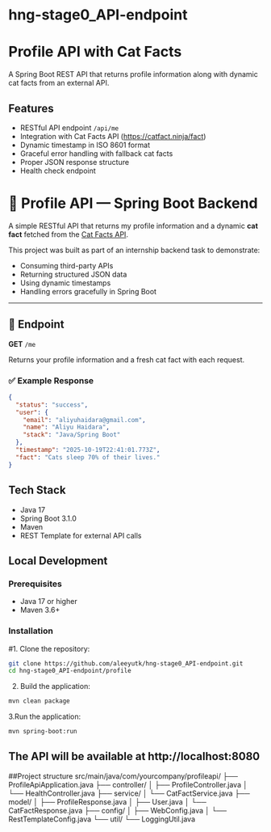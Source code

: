 # hng-stage0_API-endpoint
# Profile API with Cat Facts

A Spring Boot REST API that returns profile information along with dynamic cat facts from an external API.

## Features

- RESTful API endpoint `/api/me`
- Integration with Cat Facts API (https://catfact.ninja/fact)
- Dynamic timestamp in ISO 8601 format
- Graceful error handling with fallback cat facts
- Proper JSON response structure
- Health check endpoint

# 🐾 Profile API — Spring Boot Backend

A simple RESTful API that returns my profile information and a dynamic **cat fact** fetched from the [Cat Facts API](https://catfact.ninja/fact).

This project was built as part of an internship backend task to demonstrate:
- Consuming third-party APIs
- Returning structured JSON data
- Using dynamic timestamps
- Handling errors gracefully in Spring Boot

---

## 🚀 Endpoint

**GET** `/me`

Returns your profile information and a fresh cat fact with each request.

### ✅ Example Response
```json
{
  "status": "success",
  "user": {
    "email": "aliyuhaidara@gmail.com",
    "name": "Aliyu Haidara",
    "stack": "Java/Spring Boot"
  },
  "timestamp": "2025-10-19T22:41:01.773Z",
  "fact": "Cats sleep 70% of their lives."
}

```
## Tech Stack

- Java 17
- Spring Boot 3.1.0
- Maven
- REST Template for external API calls

## Local Development

### Prerequisites

- Java 17 or higher
- Maven 3.6+

### Installation

#1. Clone the repository:
```bash
git clone https://github.com/aleeyutk/hng-stage0_API-endpoint.git
cd hng-stage0_API-endpoint/profile
```

2. Build the application:
```bash
mvn clean package
```
3.Run the application:
```bash
mvn spring-boot:run
```
## The API will be available at http://localhost:8080


##Project structure
src/main/java/com/yourcompany/profileapi/
├── ProfileApiApplication.java
├── controller/
│   ├── ProfileController.java
│   └── HealthController.java
├── service/
│   └── CatFactService.java
├── model/
│   ├── ProfileResponse.java
│   ├── User.java
│   └── CatFactResponse.java
├── config/
│   ├── WebConfig.java
│   └── RestTemplateConfig.java
└── util/
    └── LoggingUtil.java


